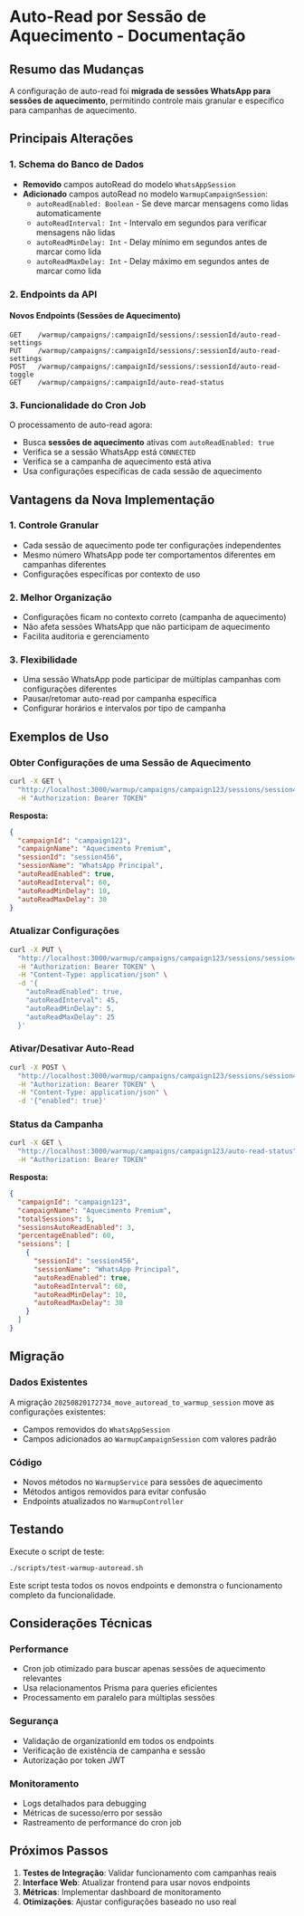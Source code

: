 # Auto-Read por Sessão de Aquecimento - Documentação

## Resumo das Mudanças

A configuração de auto-read foi **migrada de sessões WhatsApp para sessões de aquecimento**, permitindo controle mais granular e específico para campanhas de aquecimento.

## Principais Alterações

### 1. Schema do Banco de Dados
- **Removido** campos autoRead do modelo `WhatsAppSession`
- **Adicionado** campos autoRead no modelo `WarmupCampaignSession`:
  - `autoReadEnabled: Boolean` - Se deve marcar mensagens como lidas automaticamente
  - `autoReadInterval: Int` - Intervalo em segundos para verificar mensagens não lidas
  - `autoReadMinDelay: Int` - Delay mínimo em segundos antes de marcar como lida
  - `autoReadMaxDelay: Int` - Delay máximo em segundos antes de marcar como lida

### 2. Endpoints da API

#### Novos Endpoints (Sessões de Aquecimento)
```
GET    /warmup/campaigns/:campaignId/sessions/:sessionId/auto-read-settings
PUT    /warmup/campaigns/:campaignId/sessions/:sessionId/auto-read-settings
POST   /warmup/campaigns/:campaignId/sessions/:sessionId/auto-read-toggle
GET    /warmup/campaigns/:campaignId/auto-read-status
```

### 3. Funcionalidade do Cron Job

O processamento de auto-read agora:
- Busca **sessões de aquecimento** ativas com `autoReadEnabled: true`
- Verifica se a sessão WhatsApp está `CONNECTED`
- Verifica se a campanha de aquecimento está ativa
- Usa configurações específicas de cada sessão de aquecimento

## Vantagens da Nova Implementação

### 1. Controle Granular
- Cada sessão de aquecimento pode ter configurações independentes
- Mesmo número WhatsApp pode ter comportamentos diferentes em campanhas diferentes
- Configurações específicas por contexto de uso

### 2. Melhor Organização
- Configurações ficam no contexto correto (campanha de aquecimento)
- Não afeta sessões WhatsApp que não participam de aquecimento
- Facilita auditoria e gerenciamento

### 3. Flexibilidade
- Uma sessão WhatsApp pode participar de múltiplas campanhas com configurações diferentes
- Pausar/retomar auto-read por campanha específica
- Configurar horários e intervalos por tipo de campanha

## Exemplos de Uso

### Obter Configurações de uma Sessão de Aquecimento
```bash
curl -X GET \
  "http://localhost:3000/warmup/campaigns/campaign123/sessions/session456/auto-read-settings" \
  -H "Authorization: Bearer TOKEN"
```

**Resposta:**
```json
{
  "campaignId": "campaign123",
  "campaignName": "Aquecimento Premium",
  "sessionId": "session456",
  "sessionName": "WhatsApp Principal",
  "autoReadEnabled": true,
  "autoReadInterval": 60,
  "autoReadMinDelay": 10,
  "autoReadMaxDelay": 30
}
```

### Atualizar Configurações
```bash
curl -X PUT \
  "http://localhost:3000/warmup/campaigns/campaign123/sessions/session456/auto-read-settings" \
  -H "Authorization: Bearer TOKEN" \
  -H "Content-Type: application/json" \
  -d '{
    "autoReadEnabled": true,
    "autoReadInterval": 45,
    "autoReadMinDelay": 5,
    "autoReadMaxDelay": 25
  }'
```

### Ativar/Desativar Auto-Read
```bash
curl -X POST \
  "http://localhost:3000/warmup/campaigns/campaign123/sessions/session456/auto-read-toggle" \
  -H "Authorization: Bearer TOKEN" \
  -H "Content-Type: application/json" \
  -d '{"enabled": true}'
```

### Status da Campanha
```bash
curl -X GET \
  "http://localhost:3000/warmup/campaigns/campaign123/auto-read-status" \
  -H "Authorization: Bearer TOKEN"
```

**Resposta:**
```json
{
  "campaignId": "campaign123",
  "campaignName": "Aquecimento Premium",
  "totalSessions": 5,
  "sessionsAutoReadEnabled": 3,
  "percentageEnabled": 60,
  "sessions": [
    {
      "sessionId": "session456",
      "sessionName": "WhatsApp Principal",
      "autoReadEnabled": true,
      "autoReadInterval": 60,
      "autoReadMinDelay": 10,
      "autoReadMaxDelay": 30
    }
  ]
}
```

## Migração

### Dados Existentes
A migração `20250820172734_move_autoread_to_warmup_session` move as configurações existentes:
- Campos removidos do `WhatsAppSession`
- Campos adicionados ao `WarmupCampaignSession` com valores padrão

### Código
- Novos métodos no `WarmupService` para sessões de aquecimento
- Métodos antigos removidos para evitar confusão
- Endpoints atualizados no `WarmupController`

## Testando

Execute o script de teste:
```bash
./scripts/test-warmup-autoread.sh
```

Este script testa todos os novos endpoints e demonstra o funcionamento completo da funcionalidade.

## Considerações Técnicas

### Performance
- Cron job otimizado para buscar apenas sessões de aquecimento relevantes
- Usa relacionamentos Prisma para queries eficientes
- Processamento em paralelo para múltiplas sessões

### Segurança
- Validação de organizationId em todos os endpoints
- Verificação de existência de campanha e sessão
- Autorização por token JWT

### Monitoramento
- Logs detalhados para debugging
- Métricas de sucesso/erro por sessão
- Rastreamento de performance do cron job

## Próximos Passos

1. **Testes de Integração**: Validar funcionamento com campanhas reais
2. **Interface Web**: Atualizar frontend para usar novos endpoints
3. **Métricas**: Implementar dashboard de monitoramento
4. **Otimizações**: Ajustar configurações baseado no uso real

